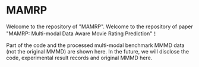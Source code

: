 # MAMRP
Welcome to  the repository of "MAMRP".
Welcome to the repository of paper "MAMRP: Multi-modal Data Aware Movie Rating Prediction"！

Part of the code and the processed multi-modal benchmark MMMD data (not the original MMMD) are shown here. In the future, we will disclose the code, experimental result records and original MMMD here.
